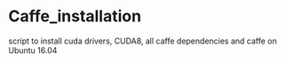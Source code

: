 # Caffe_installation
script to install cuda drivers, CUDA8, all caffe dependencies and caffe on Ubuntu 16.04
